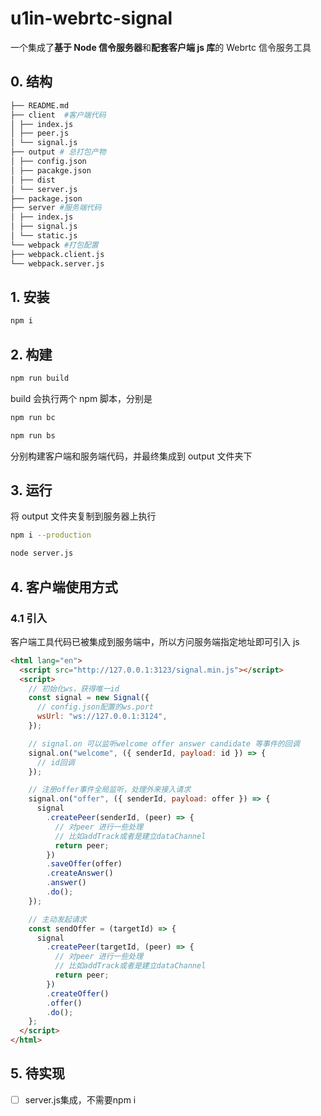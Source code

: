 # u1in-webrtc-signal

一个集成了**基于 Node 信令服务器**和**配套客户端 js 库**的 Webrtc 信令服务工具

## 0. 结构

```bash
├── README.md
├── client  #客户端代码
│ ├── index.js
│ ├── peer.js
│ └── signal.js
├── output # 总打包产物
│ ├── config.json
│ ├── pacakge.json
│ ├── dist
│ └── server.js
├── package.json
├── server #服务端代码
│ ├── index.js
│ ├── signal.js
│ └── static.js
└── webpack #打包配置
├── webpack.client.js
└── webpack.server.js
```

## 1. 安装

```bash
npm i
```

## 2. 构建

```bash
npm run build
```

build 会执行两个 npm 脚本，分别是

```bash
npm run bc

npm run bs
```

分别构建客户端和服务端代码，并最终集成到 output 文件夹下

## 3. 运行

将 output 文件夹复制到服务器上执行

```bash
npm i --production

node server.js
```

## 4. 客户端使用方式

### 4.1 引入

客户端工具代码已被集成到服务端中，所以方问服务端指定地址即可引入 js

```html
<html lang="en">
  <script src="http://127.0.0.1:3123/signal.min.js"></script>
  <script>
    // 初始化ws，获得唯一id
    const signal = new Signal({
      // config.json配置的ws.port
      wsUrl: "ws://127.0.0.1:3124",
    });

    // signal.on 可以监听welcome offer answer candidate 等事件的回调
    signal.on("welcome", ({ senderId, payload: id }) => {
      // id回调
    });

    // 注册offer事件全局监听，处理外来接入请求
    signal.on("offer", ({ senderId, payload: offer }) => {
      signal
        .createPeer(senderId, (peer) => {
          // 对peer 进行一些处理
          // 比如addTrack或者是建立dataChannel
          return peer;
        })
        .saveOffer(offer)
        .createAnswer()
        .answer()
        .do();
    });

    // 主动发起请求
    const sendOffer = (targetId) => {
      signal
        .createPeer(targetId, (peer) => {
          // 对peer 进行一些处理
          // 比如addTrack或者是建立dataChannel
          return peer;
        })
        .createOffer()
        .offer()
        .do();
    };
  </script>
</html>
```

## 5. 待实现

- [ ] server.js集成，不需要npm i
